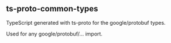 ## ts-proto-common-types

TypeScript generated with ts-proto for the google/protobuf types.

Used for any google/protobuf/... import.
